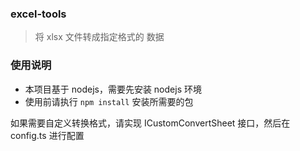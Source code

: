 ### excel-tools
> 将 xlsx 文件转成指定格式的 数据   

### 使用说明

* 本项目基于 nodejs，需要先安装 nodejs 环境
* 使用前请执行 `npm install` 安装所需要的包

如果需要自定义转换格式，请实现 ICustomConvertSheet 接口，然后在 config.ts 进行配置